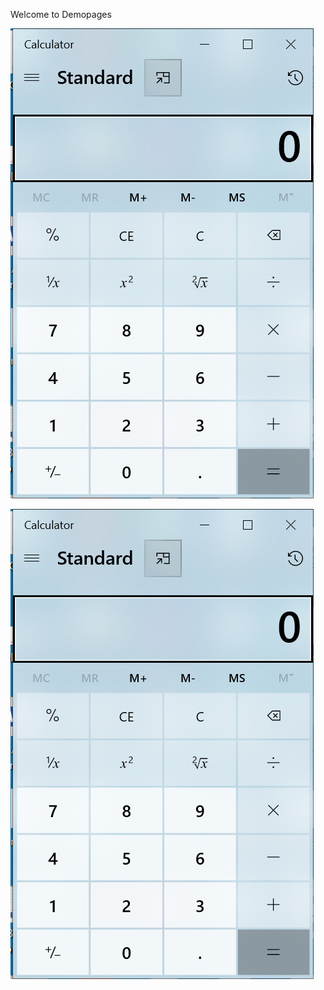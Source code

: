 Welcome to Demopages

![Calculator](Calculator.PNG)

![Calculatore](https://github.com/mhd8a/wiki/blob/7935e90b668fa547bf64a885c1e98e847b6f2c8a/docs/Calculatore.PNG)
